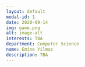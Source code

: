 ```yaml
---
layout: default
modal-id: 1
date: 2020-09-14
img: game.png
alt: image-alt
interests: TBA
department: Computer Science
name: Emine Yilmaz
description: TBA
---
```

